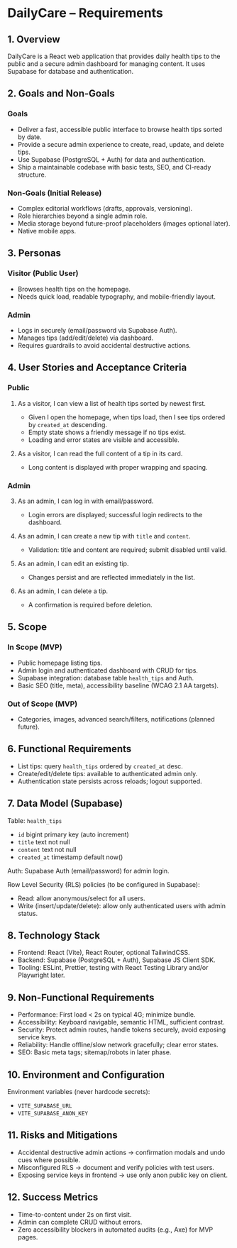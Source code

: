 # DailyCare – Requirements

## 1. Overview
DailyCare is a React web application that provides daily health tips to the public and a secure admin dashboard for managing content. It uses Supabase for database and authentication.

## 2. Goals and Non-Goals
### Goals
- Deliver a fast, accessible public interface to browse health tips sorted by date.
- Provide a secure admin experience to create, read, update, and delete tips.
- Use Supabase (PostgreSQL + Auth) for data and authentication.
- Ship a maintainable codebase with basic tests, SEO, and CI-ready structure.

### Non-Goals (Initial Release)
- Complex editorial workflows (drafts, approvals, versioning).
- Role hierarchies beyond a single admin role.
- Media storage beyond future-proof placeholders (images optional later).
- Native mobile apps.

## 3. Personas
### Visitor (Public User)
- Browses health tips on the homepage.
- Needs quick load, readable typography, and mobile-friendly layout.

### Admin
- Logs in securely (email/password via Supabase Auth).
- Manages tips (add/edit/delete) via dashboard.
- Requires guardrails to avoid accidental destructive actions.

## 4. User Stories and Acceptance Criteria
### Public
1. As a visitor, I can view a list of health tips sorted by newest first.
   - Given I open the homepage, when tips load, then I see tips ordered by `created_at` descending.
   - Empty state shows a friendly message if no tips exist.
   - Loading and error states are visible and accessible.

2. As a visitor, I can read the full content of a tip in its card.
   - Long content is displayed with proper wrapping and spacing.

### Admin
3. As an admin, I can log in with email/password.
   - Login errors are displayed; successful login redirects to the dashboard.

4. As an admin, I can create a new tip with `title` and `content`.
   - Validation: title and content are required; submit disabled until valid.

5. As an admin, I can edit an existing tip.
   - Changes persist and are reflected immediately in the list.

6. As an admin, I can delete a tip.
   - A confirmation is required before deletion.

## 5. Scope
### In Scope (MVP)
- Public homepage listing tips.
- Admin login and authenticated dashboard with CRUD for tips.
- Supabase integration: database table `health_tips` and Auth.
- Basic SEO (title, meta), accessibility baseline (WCAG 2.1 AA targets).

### Out of Scope (MVP)
- Categories, images, advanced search/filters, notifications (planned future).

## 6. Functional Requirements
- List tips: query `health_tips` ordered by `created_at` desc.
- Create/edit/delete tips: available to authenticated admin only.
- Authentication state persists across reloads; logout supported.

## 7. Data Model (Supabase)
Table: `health_tips`
- `id` bigint primary key (auto increment)
- `title` text not null
- `content` text not null
- `created_at` timestamp default now()

Auth: Supabase Auth (email/password) for admin login.

Row Level Security (RLS) policies (to be configured in Supabase):
- Read: allow anonymous/select for all users.
- Write (insert/update/delete): allow only authenticated users with admin status.

## 8. Technology Stack
- Frontend: React (Vite), React Router, optional TailwindCSS.
- Backend: Supabase (PostgreSQL + Auth), Supabase JS Client SDK.
- Tooling: ESLint, Prettier, testing with React Testing Library and/or Playwright later.

## 9. Non-Functional Requirements
- Performance: First load < 2s on typical 4G; minimize bundle.
- Accessibility: Keyboard navigable, semantic HTML, sufficient contrast.
- Security: Protect admin routes, handle tokens securely, avoid exposing service keys.
- Reliability: Handle offline/slow network gracefully; clear error states.
- SEO: Basic meta tags; sitemap/robots in later phase.

## 10. Environment and Configuration
Environment variables (never hardcode secrets):
- `VITE_SUPABASE_URL`
- `VITE_SUPABASE_ANON_KEY`

## 11. Risks and Mitigations
- Accidental destructive admin actions → confirmation modals and undo cues where possible.
- Misconfigured RLS → document and verify policies with test users.
- Exposing service keys in frontend → use only anon public key on client.

## 12. Success Metrics
- Time-to-content under 2s on first visit.
- Admin can complete CRUD without errors.
- Zero accessibility blockers in automated audits (e.g., Axe) for MVP pages.


